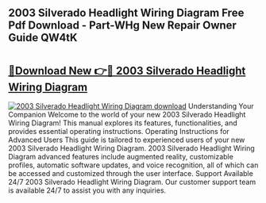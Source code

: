 ## 2003 Silverado Headlight Wiring Diagram Free Pdf Download - Part-WHg New Repair Owner Guide QW4tK

# <h2><a href="http://dfp4fbw.blite.top/?on=2003+Silverado+Headlight+Wiring+Diagram">🔗Download New 👉🔴 2003 Silverado Headlight Wiring Diagram</a></h2>

[![2003 Silverado Headlight Wiring Diagram download](https://i.imgur.com/lujVjoI.png)](http://dfp4fbw.blite.top/?on=2003+Silverado+Headlight+Wiring+Diagram)
Understanding Your Companion Welcome to the world of your new 2003 Silverado Headlight Wiring Diagram! This manual explores its features, functionalities, and provides essential operating instructions. Operating Instructions for Advanced Users This guide is tailored to experienced users of your new 2003 Silverado Headlight Wiring Diagram. 2003 Silverado Headlight Wiring Diagram advanced features include augmented reality, customizable profiles, automatic software updates, and voice recognition, all of which can be accessed and customized through the user interface. Support Available 24/7 2003 Silverado Headlight Wiring Diagram. Our customer support team is available 24/7 to assist you with any inquiries.

